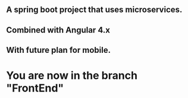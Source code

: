 ## A spring boot project that uses microservices.
## Combined with Angular 4.x
## With future plan for mobile.

# You are now in the branch "FrontEnd"
